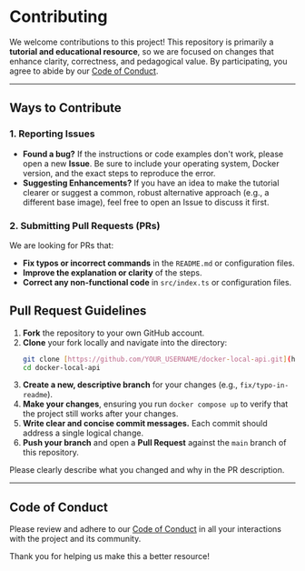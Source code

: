 # Contributing

We welcome contributions to this project! This repository is primarily a **tutorial and educational resource**, so we are focused on changes that enhance clarity, correctness, and pedagogical value. By participating, you agree to abide by our [Code of Conduct](./CODE_OF_CONDUCT.md).

---

## Ways to Contribute

### 1. Reporting Issues

- **Found a bug?** If the instructions or code examples don't work, please open a new **Issue**. Be sure to include your operating system, Docker version, and the exact steps to reproduce the error.
- **Suggesting Enhancements?** If you have an idea to make the tutorial clearer or suggest a common, robust alternative approach (e.g., a different base image), feel free to open an Issue to discuss it first.

### 2. Submitting Pull Requests (PRs)

We are looking for PRs that:

- **Fix typos or incorrect commands** in the `README.md` or configuration files.
- **Improve the explanation or clarity** of the steps.
- **Correct any non-functional code** in `src/index.ts` or configuration files.

## Pull Request Guidelines

1. **Fork** the repository to your own GitHub account.
2. **Clone** your fork locally and navigate into the directory:
   ```bash
   git clone [https://github.com/YOUR_USERNAME/docker-local-api.git](https://github.com/YOUR_USERNAME/docker-local-api.git)
   cd docker-local-api
   ```
3. **Create a new, descriptive branch** for your changes (e.g., `fix/typo-in-readme`).
4. **Make your changes**, ensuring you run `docker compose up` to verify that the project still works after your changes.
5. **Write clear and concise commit messages.** Each commit should address a single logical change.
6. **Push your branch** and open a **Pull Request** against the `main` branch of this repository.

Please clearly describe what you changed and why in the PR description.

---

## Code of Conduct

Please review and adhere to our [Code of Conduct](./CODE_OF_CONDUCT.md) in all your interactions with the project and its community.

Thank you for helping us make this a better resource!
